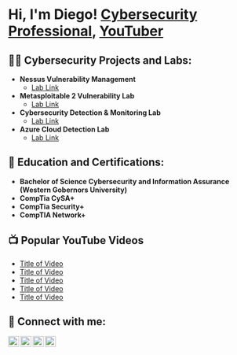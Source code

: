 <h1>Hi, I'm Diego! <a href="https://www.linkedin.com/in/juan-diego-ramirez01/">Cybersecurity Professional</a>, <a href="https://www.youtube.com/@ce1estia1/">YouTuber</a></h1>

<h2>👨‍💻 Cybersecurity Projects and Labs:</h2>

- <b>Nessus Vulnerability Management</b>
  - [Lab Link](https://github.com/jdrz/NessusVulnerabilityLab)
- <b>Metasploitable 2 Vulnerability Lab</b>
  - [Lab Link](https://github.com/joshmadakor1/4chan-Image-Analysis-Middleware-C964)</b></i>
- <b>Cybersecurity Detection & Monitoring Lab</b>
  - [Lab Link](https://github.com/joshmadakor1/Sentinel-Lab)
- <b>Azure Cloud Detection Lab</b>
  - [Lab Link](https://github.com/joshmadakor1/Package-Delivery-Pathfinding-Algorithm)
 
 <h2> 🌱 Education and Certifications:</h2>

- <b>Bachelor of Science Cybersecurity and Information Assurance (Western Gobernors University)</b>
- <b>CompTia CySA+</b>
- <b>CompTia Security+</b>
- <b>CompTIA Network+</b>

<h2>📺 Popular YouTube Videos</h2>

- [Title of Video](https://www.youtube.com/watch?v=a83ASGn_V_s)
- [Title of Video](https://www.youtube.com/watch?v=uHy3oM7NnoU)
- [Title of Video](https://www.youtube.com/watch?v=N-L9hklSlNk)
- [Title of Video](https://www.youtube.com/watch?v=OfvdQeh79s0)
- [Title of Video](https://www.youtube.com/watch?v=E2MwRWxDBkA)

<h2> 🤳 Connect with me:</h2>

[<img align="left" alt="JoshMadakor | YouTube" width="22px" src="https://cdn.jsdelivr.net/npm/simple-icons@v3/icons/youtube.svg" />][youtube]
[<img align="left" alt="JoshMadakor | Twitter" width="22px" src="https://cdn.jsdelivr.net/npm/simple-icons@v3/icons/twitter.svg" />][twitter]
[<img align="left" alt="JoshMadakor | LinkedIn" width="22px" src="https://cdn.jsdelivr.net/npm/simple-icons@v3/icons/linkedin.svg" />][linkedin]
[<img align="left" alt="JoshMadakor | Instagram" width="22px" src="https://cdn.jsdelivr.net/npm/simple-icons@v3/icons/instagram.svg" />][instagram]

[twitter]: https://twitter.com/joshmadakor
[youtube]: https://www.youtube.com/c/joshmadakor
[instagram]: https://www.instagram.com/joshmadakor/
[linkedin]: https://linkedin.com/in/juan-diego-ramirez01/

<!--
**joshmadakor1/joshmadakor1** is a ✨ _special_ ✨ repository because its `README.md` (this file) appears on your GitHub profile.

Here are some ideas to get you started:

- 🔭 I’m currently working on ...
- 🌱 I’m currently learning ...
- 👯 I’m looking to collaborate on ...
- 🤔 I’m looking for help with ...
- 💬 Ask me about ...
- 📫 How to reach me: ...
- 😄 Pronouns: ...
- ⚡ Fun fact: ...
-->
